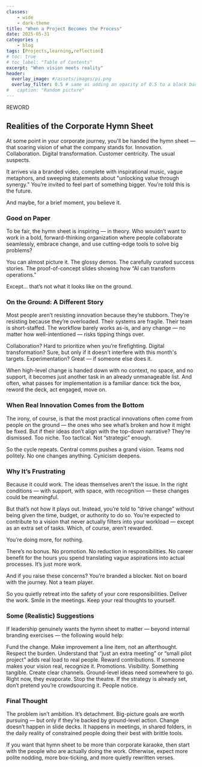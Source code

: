 ```yaml
---
classes: 
    - wide
    - dark-theme
title: "When a Project Becomes the Process"
date: 2025-05-31
categories :
    - blog
tags: [Projects,learning,reflection]
# toc: true
# toc_label: "Table of Contents"
excerpt: "When vision meets reality"
header:
  overlay_image: #/assets/images/pi.png
  overlay_filter: 0.5 # same as adding an opacity of 0.5 to a black background
#   caption: "Random picture"
---
```

REWORD

## Realities of the Corporate Hymn Sheet

At some point in your corporate journey, you'll be handed the hymn sheet — that soaring vision of what the company stands for. Innovation. Collaboration. Digital transformation. Customer centricity. The usual suspects.

It arrives via a branded video, complete with inspirational music, vague metaphors, and sweeping statements about "unlocking value through synergy." You’re invited to feel part of something bigger. You’re told this is the future.

And maybe, for a brief moment, you believe it.

### Good on Paper

To be fair, the hymn sheet is inspiring — in theory. Who wouldn’t want to work in a bold, forward-thinking organization where people collaborate seamlessly, embrace change, and use cutting-edge tools to solve big problems?

You can almost picture it. The glossy demos. The carefully curated success stories. The proof-of-concept slides showing how “AI can transform operations.”

Except… that’s not what it looks like on the ground.

### On the Ground: A Different Story

Most people aren’t resisting innovation because they’re stubborn. They’re resisting because they’re overloaded. Their systems are fragile. Their team is short-staffed. The workflow barely works as-is, and any change — no matter how well-intentioned — risks tipping things over.

Collaboration? Hard to prioritize when you’re firefighting. Digital transformation? Sure, but only if it doesn’t interfere with this month's targets. Experimentation? Great — if someone else does it.

When high-level change is handed down with no context, no space, and no support, it becomes just another task in an already unmanageable list. And often, what passes for implementation is a familiar dance: tick the box, reword the deck, act engaged, move on.

### When Real Innovation Comes from the Bottom

The irony, of course, is that the most practical innovations often come from people on the ground — the ones who see what’s broken and how it might be fixed. But if their ideas don’t align with the top-down narrative? They’re dismissed. Too niche. Too tactical. Not “strategic” enough.

So the cycle repeats. Central comms pushes a grand vision. Teams nod politely. No one changes anything. Cynicism deepens.

### Why It’s Frustrating

Because it could work. The ideas themselves aren’t the issue. In the right conditions — with support, with space, with recognition — these changes could be meaningful.

But that’s not how it plays out. Instead, you’re told to “drive change” without being given the time, budget, or authority to do so. You’re expected to contribute to a vision that never actually filters into your workload — except as an extra set of tasks. Which, of course, aren’t rewarded.

You’re doing more, for nothing.

There’s no bonus. No promotion. No reduction in responsibilities. No career benefit for the hours you spend translating vague aspirations into actual processes. It’s just more work.

And if you raise these concerns? You’re branded a blocker. Not on board with the journey. Not a team player.

So you quietly retreat into the safety of your core responsibilities. Deliver the work. Smile in the meetings. Keep your real thoughts to yourself.

### Some (Realistic) Suggestions

If leadership genuinely wants the hymn sheet to matter — beyond internal branding exercises — the following would help:

 Fund the change. Make improvement a line item, not an afterthought.
 Respect the burden. Understand that “just an extra meeting” or “small pilot project” adds real load to real people.
 Reward contributions. If someone makes your vision real, recognize it. Promotions. Visibility. Something tangible.
 Create clear channels. Ground-level ideas need somewhere to go. Right now, they evaporate.
 Stop the theatre. If the strategy is already set, don’t pretend you’re crowdsourcing it. People notice.

### Final Thought

The problem isn’t ambition. It’s detachment. Big-picture goals are worth pursuing — but only if they’re backed by ground-level action. Change doesn’t happen in slide decks. It happens in meetings, in shared folders, in the daily reality of constrained people doing their best with brittle tools.

If you want that hymn sheet to be more than corporate karaoke, then start with the people who are actually doing the work. Otherwise, expect more polite nodding, more box-ticking, and more quietly rewritten verses.